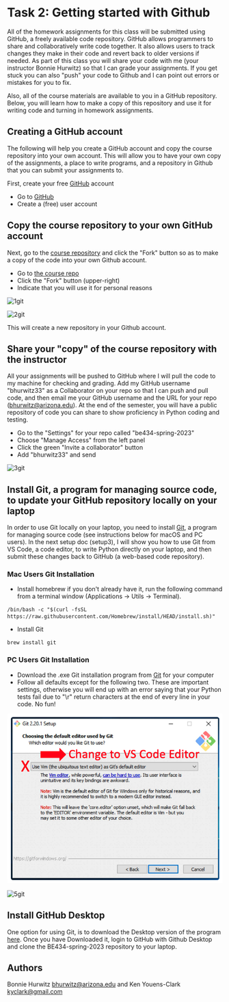 # Task 2: Getting started with Github

All of the homework assignments for this class will be submitted using GitHub, a freely available code repository. GitHub allows programmers to share and collaboratively write code together. It also allows users to track changes they make in their code and revert back to older versions if needed. As part of this class you will share your code with me (your instructor Bonnie Hurwitz) so that I can grade your assignments. If you get stuck you can also "push" your code to Github and I can point out errors or mistakes for you to fix.

Also, all of the course materials are available to you in a GitHub repository. Below, you will learn how to make a copy of this repository and use it for writing code and turning in homework assignments.

## Creating a GitHub account

The following will help you create a GitHub account and copy the course repository into your own account.
This will allow you to have your own copy of the assignments, a place to write programs, and a repository in Github that you can submit your assignments to.  

First, create your free [GitHub](http://github.com) account 

* Go to [GitHub](http://github.com)
* Create a (free) user account

## Copy the course repository to your own GitHub account

Next, go to the [course repository](https://github.com/bhurwitz33/be434-spring-2023) and click the "Fork" button so as to make a copy of the code into your own Github account.

* Go to [the course repo](https://github.com/bhurwitz33/be434-spring-2023)
* Click the "Fork" button (upper-right)
* Indicate that you will use it for personal reasons

![1git](./images/1_github_repo_to_fork.png "Copying a repository")

![2git](./images/2_github_plan_for_fork.png "Plan for the copy")

This will create a new repository in your Github account. 

## Share your "copy" of the course repository with the instructor

All your assignments will be pushed to GitHub where I will pull the code to my machine for checking and grading. Add my GitHub username "bhurwitz33" as a Collaborator on your repo so that I can push and pull code, and then email me your GitHub username and the URL for your repo (bhurwitz@arizona.edu). At the end of the semester, you will have a public repository of code you can share to show proficiency in Python coding and testing. 

* Go to the "Settings" for your repo called "be434-spring-2023"
* Choose "Manage Access" from the left panel
* Click the green "Invite a collaborator" button
* Add "bhurwitz33" and send

![3git](./images/3_github_add_a_collaborator.png "Share your repo with instructor")

## Install Git, a program for managing source code, to update your GitHub repository locally on your laptop

In order to use Git locally on your laptop, you need to install [Git](https://git-scm.com/), a program for managing source code (see instructions below for macOS and PC users). In the next setup doc (setup3), I will show you how to use Git from VS Code, a code editor, to write Python directly on your laptop, and then submit these changes back to GitHub (a web-based code repository).

### Mac Users Git Installation

* Install homebrew if you don't already have it, run the following command from a terminal window (Applications -> Utils -> Terminal).

```
/bin/bash -c "$(curl -fsSL https://raw.githubusercontent.com/Homebrew/install/HEAD/install.sh)"
```

* Install Git

```
brew install git
```

### PC Users Git Installation

* Download the .exe Git installation program from [Git](https://git-scm.com/) for your computer
* Follow all defaults except for the following two. These are important settings, otherwise you will end up with an error saying that your Python tests fail due to "\r" return characters at the end of every line in your code. No fun!


![4git](./images/1_win_git_editor.png "Tell Git you would like to use VS code as your editor.")

![5git](./images/2_win_line_conv.png "Tell Git you want Check-out as is, commit Unix-style line endings.")


## Install GitHub Desktop
One option for using Git, is to download the Desktop version of the program [here](https://desktop.github.com/). Once you have Downloaded it, login to GitHub with Github Desktop and clone the BE434-spring-2023 repository to your laptop.


## Authors

Bonnie Hurwitz <bhurwitz@arizona.edu> and Ken Youens-Clark <kyclark@gmail.com>